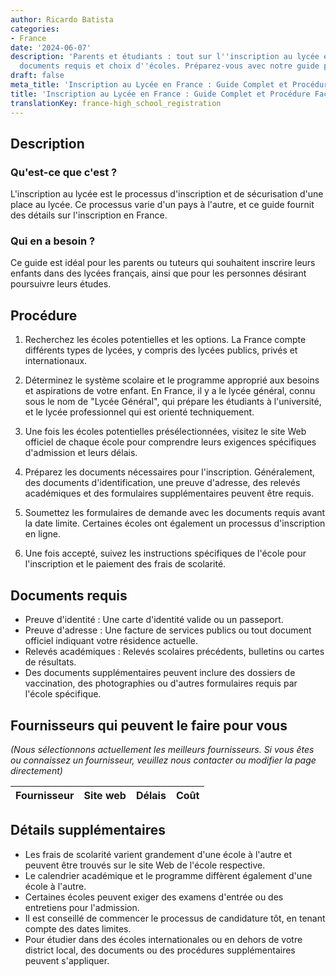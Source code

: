 ```yaml
---
author: Ricardo Batista
categories:
- France
date: '2024-06-07'
description: 'Parents et étudiants : tout sur l''inscription au lycée en France, processus,
  documents requis et choix d''écoles. Préparez-vous avec notre guide précis.'
draft: false
meta_title: 'Inscription au Lycée en France : Guide Complet et Procédure Facile'
title: 'Inscription au Lycée en France : Guide Complet et Procédure Facile'
translationKey: france-high_school_registration
---
```




## Description

### Qu'est-ce que c'est ?
L'inscription au lycée est le processus d'inscription et de sécurisation d'une place au lycée. Ce processus varie d'un pays à l'autre, et ce guide fournit des détails sur l'inscription en France.

### Qui en a besoin ?
Ce guide est idéal pour les parents ou tuteurs qui souhaitent inscrire leurs enfants dans des lycées français, ainsi que pour les personnes désirant poursuivre leurs études.

## Procédure

1. Recherchez les écoles potentielles et les options. La France compte différents types de lycées, y compris des lycées publics, privés et internationaux.

2. Déterminez le système scolaire et le programme approprié aux besoins et aspirations de votre enfant. En France, il y a le lycée général, connu sous le nom de "Lycée Général", qui prépare les étudiants à l'université, et le lycée professionnel qui est orienté techniquement.

3. Une fois les écoles potentielles présélectionnées, visitez le site Web officiel de chaque école pour comprendre leurs exigences spécifiques d'admission et leurs délais.

4. Préparez les documents nécessaires pour l'inscription. Généralement, des documents d'identification, une preuve d'adresse, des relevés académiques et des formulaires supplémentaires peuvent être requis.

5. Soumettez les formulaires de demande avec les documents requis avant la date limite. Certaines écoles ont également un processus d'inscription en ligne.

6. Une fois accepté, suivez les instructions spécifiques de l'école pour l'inscription et le paiement des frais de scolarité.

## Documents requis

- Preuve d'identité : Une carte d'identité valide ou un passeport.
- Preuve d'adresse : Une facture de services publics ou tout document officiel indiquant votre résidence actuelle.
- Relevés académiques : Relevés scolaires précédents, bulletins ou cartes de résultats.
- Des documents supplémentaires peuvent inclure des dossiers de vaccination, des photographies ou d'autres formulaires requis par l'école spécifique.

## Fournisseurs qui peuvent le faire pour vous

_(Nous sélectionnons actuellement les meilleurs fournisseurs. Si vous êtes ou connaissez un fournisseur, veuillez nous contacter ou modifier la page directement)_

| Fournisseur     |     Site web    |     Délais       |       Coût       |
| --------------- | --------------- |  :-------------: | :-------------: |
## Détails supplémentaires

- Les frais de scolarité varient grandement d'une école à l'autre et peuvent être trouvés sur le site Web de l'école respective.
- Le calendrier académique et le programme diffèrent également d'une école à l'autre.
- Certaines écoles peuvent exiger des examens d'entrée ou des entretiens pour l'admission.
- Il est conseillé de commencer le processus de candidature tôt, en tenant compte des dates limites.
- Pour étudier dans des écoles internationales ou en dehors de votre district local, des documents ou des procédures supplémentaires peuvent s'appliquer.